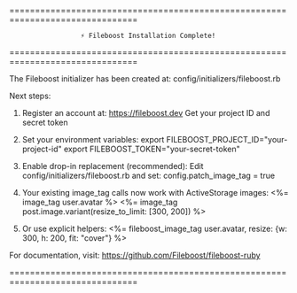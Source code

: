 ===============================================================================

                      ⚡ Fileboost Installation Complete!

===============================================================================

The Fileboost initializer has been created at:
config/initializers/fileboost.rb

Next steps:

1. Register an account at: https://fileboost.dev
   Get your project ID and secret token

2. Set your environment variables:
   export FILEBOOST_PROJECT_ID="your-project-id"
   export FILEBOOST_TOKEN="your-secret-token"

3. Enable drop-in replacement (recommended):
   Edit config/initializers/fileboost.rb and set:
   config.patch_image_tag = true

4. Your existing image_tag calls now work with ActiveStorage images:
   <%= image_tag user.avatar %>
   <%= image_tag post.image.variant(resize_to_limit: [300, 200]) %>

5. Or use explicit helpers:
   <%= fileboost_image_tag user.avatar, resize: {w: 300, h: 200, fit: "cover"} %>

For documentation, visit: https://github.com/Fileboost/fileboost-ruby

===============================================================================
